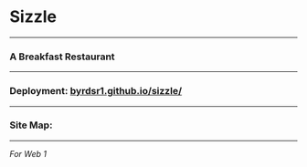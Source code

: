 # Sizzle
---
### A Breakfast Restaurant
---
### Deployment: [byrdsr1.github.io/sizzle/](byrdsr1.github.io/sizzle/)
---
### Site Map:

---
*For Web 1*
